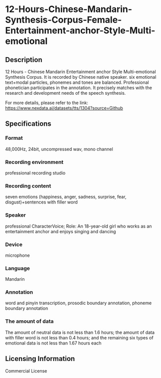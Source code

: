 # 12-Hours-Chinese-Mandarin-Synthesis-Corpus-Female-Entertainment-anchor-Style-Multi-emotional

## Description
12 Hours - Chinese Mandarin Entertainment anchor Style Multi-emotional Synthesis Corpus. It is recorded by Chinese native speaker. six emotional text+modal particles, phonemes and tones are balanced. Professional phonetician participates in the annotation. It precisely matches with the research and development needs of the speech synthesis.

For more details, please refer to the link:  https://www.nexdata.ai/datasets/tts/1304?source=Github

## Specifications
### Format
48,000Hz, 24bit, uncompressed wav, mono channel
### Recording environment
professional recording studio
### Recording content
seven emotions (happiness, anger, sadness, surprise, fear, disgust)+sentences with filler word
### Speaker
professional CharacterVoice; Role: An 18-year-old girl who works as an entertainment anchor and enjoys singing and dancing
### Device
microphone
### Language
Mandarin
### Annotation
word and pinyin transcription, prosodic boundary annotation, phoneme boundary annotation
### The amount of data
The amount of neutral data is not less than 1.6 hours; the amount of data with filler word is not less than 0.4 hours; and the remaining six types of emotional data is not less than 1.67 hours each

## Licensing Information
Commercial License




















